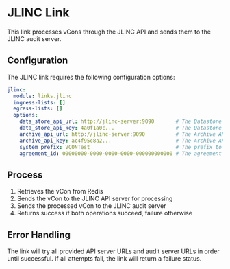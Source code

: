# JLINC Link

This link processes vCons through the JLINC API and sends them to the JLINC audit server.

## Configuration

The JLINC link requires the following configuration options:

```yaml
jlinc:
  module: links.jlinc
  ingress-lists: []
  egress-lists: []
  options:
    data_store_api_url: http://jlinc-server:9090       # The Datastore API URL from the JLINC interface
    data_store_api_key: 4a0f1a0c...                    # The Datastore API Key from the JLINC interface
    archive_api_url: http://jlinc-server:9090          # The Archive API URL from the JLINC interface
    archive_api_key: ac4f95c8a2...                     # The Archive API Key from the JLINC interface
    system_prefix: VCONTest                            # The prefix to use for identities in the JLINC DID
    agreement_id: 00000000-0000-0000-0000-000000000000 # The agreement ID, use all zeros for the general auditing nil-agreement
```

## Process

1. Retrieves the vCon from Redis
2. Sends the vCon to the JLINC API server for processing
3. Sends the processed vCon to the JLINC audit server
4. Returns success if both operations succeed, failure otherwise

## Error Handling

The link will try all provided API server URLs and audit server URLs in order until successful. If all attempts fail, the link will return a failure status. 